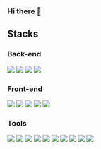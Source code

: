 ### Hi there 👋

<!--
**zyoonshin/zyoonshin** is a ✨ _special_ ✨ repository because its `README.md` (this file) appears on your GitHub profile.

Here are some ideas to get you started:

- 🔭 I’m currently working on ...
- 🌱 I’m currently learning ...
- 👯 I’m looking to collaborate on ...
- 🤔 I’m looking for help with ...
- 💬 Ask me about ...
- 📫 How to reach me: ...
- 😄 Pronouns: ...
- ⚡ Fun fact: ...
-->

## Stacks

### Back-end

<a href="#"><img src="https://img.shields.io/badge/Java-007396?style=flat-square&logo=java&logoColor=white"></a>
<a href="#"><img src="https://img.shields.io/badge/Spring-6DB33F?style=flat-square&logo=Spring&logoColor=white"></a>
<a href="#"><img src="https://img.shields.io/badge/Spring Boot-6DB33F?style=flat-square&logo=Spring Boot&logoColor=white"></a>
<a href="#"><img src="https://img.shields.io/badge/MYSQL-4479A1?style=flat-square&logo=MYSQL&logoColor=white"></a>

### Front-end

<a href="#"><img src="https://img.shields.io/badge/HTML5-E34F26?style=flat-square&logo=hTML5&logoColor=white"></a>
<a href="#"><img src="https://img.shields.io/badge/CSS-1572B6?style=flat-square&logo=css3&logoColor=white"></a>
<a href="#"><img src="https://img.shields.io/badge/JavaScript-F7DF1E?style=flat-square&logo=javascript&logoColor=black"></a>
<a href="#"><img src="https://img.shields.io/badge/React-61DAFB?style=flat-square&logo=React&logoColor=black"></a>
<a href="#"><img src="https://img.shields.io/badge/React Bootstrap-61DAFB?style=flat-square&logo=React&logoColor=black"></a>

### Tools

<a href="#"><img src="https://img.shields.io/badge/Visual Studio Code-007ACC?style=flat-square&logo=Visual Studio Code&logoColor=white"></a>
<a href="#"><img src="https://img.shields.io/badge/GitHub-181717?style=flat-square&logo=GitHub&logoColor=white"/></a>
<a href="#"><img src="https://img.shields.io/badge/Eclipse IDE-2C2255?style=flat-square&logo=Eclipse IDE&logoColor=white"></a>
<a href="#"><img src="https://img.shields.io/badge/IntelliJ IDEA-000000?style=flat-square&logo=IntelliJ IDEA&logoColor=white"></a>
<a href="#"><img src="https://img.shields.io/badge/Postman-FF6C37?style=flat-square&logo=Postman&logoColor=white"/></a>
<a href="#"><img src="https://img.shields.io/badge/Figma-F24E1E?style=flat-square&logo=Figma&logoColor=white"/></a>
<a href="#"><img src="https://img.shields.io/badge/Naver Cloud Platform-03C75A?style=flat-square&logo=Naver&logoColor=white"></a>
<a href="#"><img src="https://img.shields.io/badge/AWS-232F3E?style=flat-square&logo=Amazon AWS&logoColor=white"></a>
<a href="#"><img src="https://img.shields.io/badge/Docker-2496ED?style=flat-square&logo=Docker&logoColor=white"></a>
<a href="#"><img src="https://img.shields.io/badge/Cisco-1BA0D7?style=flat-square&logo=Cisco&logoColor=white"></a>
